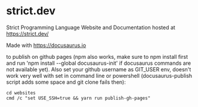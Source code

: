 # strict.dev
Strict Programming Language Website and Documentation hosted at https://strict.dev/

Made with https://docusaurus.io

to publish on github pages (npm also works, make sure to npm install first and run 'npm install --global docusaurus-init' if docusaurus commands are not available yet). Also set your github username as GIT_USER env, doesn't work very well with set in command line or powershell (docusaurus-publish script adds some space and git clone fails then):
```
cd websites
cmd /c "set USE_SSH=true && yarn run publish-gh-pages"
```